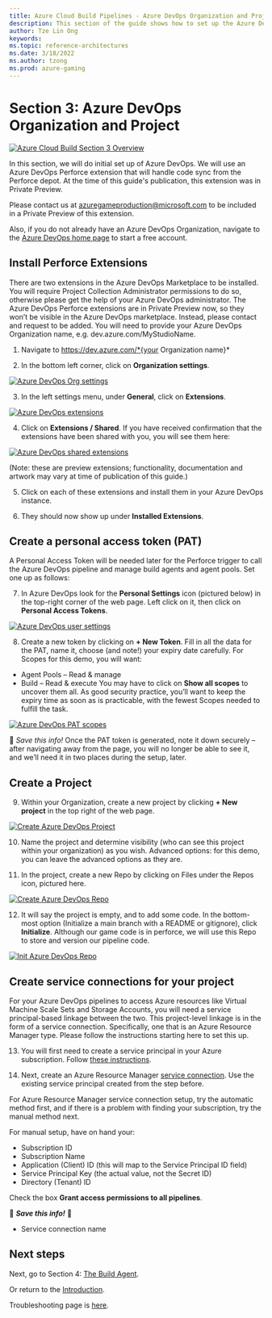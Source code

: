 ```yaml
---
title: Azure Cloud Build Pipelines - Azure DevOps Organization and Project
description: This section of the guide shows how to set up the Azure DevOps Organization and Project. This is part 4 of an 8 part series.
author: Tze Lin Ong
keywords: 
ms.topic: reference-architectures
ms.date: 3/18/2022
ms.author: tzong
ms.prod: azure-gaming
---
```

# Section 3: Azure DevOps Organization and Project

[![Azure Cloud Build Section 3 Overview](media/cloud-build-pipeline/acb3-azdo/acb-3-roadmap.png)](media/cloud-build-pipeline/acb3-azdo/acb-3-roadmap.png)


In this section, we will do initial set up of Azure DevOps. We will use an Azure DevOps Perforce extension that will handle code sync from the Perforce depot. At the time of this guide's publication, this extension was in Private Preview.

Please contact us at azuregameproduction@microsoft.com to be included in a Private Preview of this extension. 

Also, if you do not already have an Azure DevOps Organization, navigate to the [Azure DevOps home page](https://dev.azure.com/) to start a free account.


## Install Perforce Extensions

There are two extensions in the Azure DevOps Marketplace to be installed. You will require Project Collection Administrator permissions to do so, otherwise please get the help of your Azure DevOps administrator.
The Azure DevOps Perforce extensions are in Private Preview now, so they won’t be visible in the Azure DevOps marketplace. Instead, please contact <email> and request to be added. You will need to provide your Azure DevOps Organization name, e.g. dev.azure.com/MyStudioName.

1. Navigate to https://dev.azure.com/*{your Organization name}*

2. In the bottom left corner, click on **Organization settings**.

[![Azure DevOps Org settings](media/cloud-build-pipeline/acb3-azdo/orgsettings.png)](media/cloud-build-pipeline/acb3-azdo/orgsettings.png)

3. In the left settings menu, under **General**, click on **Extensions**.

[![Azure DevOps extensions](media/cloud-build-pipeline/acb3-azdo/azdoextensions.png)](media/cloud-build-pipeline/acb3-azdo/azdoextensions.png)

4. Click on **Extensions / Shared**. If you have received confirmation that the extensions have been shared with you, you will see them here:

[![Azure DevOps shared extensions](media/cloud-build-pipeline/acb3-azdo/sharedextensions.png)](media/cloud-build-pipeline/acb3-azdo/sharedextensions.png)

(Note: these are preview extensions; functionality, documentation and artwork may vary at time of publication of this guide.)

5.	Click on each of these extensions and install them in your Azure DevOps instance.

6.	They should now show up under **Installed Extensions**.


## Create a personal access token (PAT)

A Personal Access Token will be needed later for the Perforce trigger to call the Azure DevOps pipeline and manage build agents and agent pools.  Set one up as follows:

7.	In Azure DevOps look for the **Personal Settings** icon (pictured below) in the top-right corner of the web page. Left click on it, then click on **Personal Access Tokens**. 

[![Azure DevOps user settings](media/cloud-build-pipeline/acb3-azdo/usersettings.png)](media/cloud-build-pipeline/acb3-azdo/usersettings.png)

8. Create a new token by clicking on **+ New Token**. Fill in all the data for the PAT, name it, choose (and note!) your expiry date carefully. For Scopes for this demo, you will want:
- Agent Pools – Read & manage
- Build – Read & execute
You may have to click on **Show all scopes** to uncover them all. As good security practice, you’ll want to keep the expiry time as soon as is practicable, with the fewest Scopes needed to fulfill the task. 


[![Azure DevOps PAT scopes](media/cloud-build-pipeline/acb3-azdo/patscopes.png)](media/cloud-build-pipeline/acb3-azdo/patscopes.png)

 :pencil: *Save this info!* 
 Once the PAT token is generated, note it down securely – after navigating away from the page, you will no longer be able to see it, and we’ll need it in two places during the setup, later.


## Create a Project

9.	Within your Organization, create a new project by clicking **+ New project** in the top right of the web page.

[![Create Azure DevOps Project](media/cloud-build-pipeline/acb3-azdo/createproject.png)](media/cloud-build-pipeline/acb3-azdo/createproject.png)

10. Name the project and determine visibility (who can see this project within your organization) as you wish.  Advanced options: for this demo, you can leave the advanced options as they are.

11. In the project, create a new Repo by clicking on Files under the Repos icon, pictured here. 

[![Create Azure DevOps Repo](media/cloud-build-pipeline/acb3-azdo/createrepo.png)](media/cloud-build-pipeline/acb3-azdo/createrepo.png)

12. It will say the project is empty, and to add some code. In the bottom-most option (Initialize a main branch with a README or gitignore), click **Initialize**. Although our game code is in perforce, we will use this Repo to store and version our pipeline code. 

[![Init Azure DevOps Repo](media/cloud-build-pipeline/acb3-azdo/initrepo.png)](media/cloud-build-pipeline/acb3-azdo/initrepo.png)


## Create service connections for your project

For your Azure DevOps pipelines to access Azure resources like Virtual Machine Scale Sets and Storage Accounts, you will need a service principal-based linkage between the two. This project-level linkage is in the form of a service connection. Specifically, one that is an Azure Resource Manager type. Please follow the instructions starting here to set this up.

13. You will first need to create a service principal in your Azure subscription. Follow [these instructions](https://docs.microsoft.com/azure/active-directory/develop/howto-create-service-principal-portal). 

14. Next, create an Azure Resource Manager [service connection](https://docs.microsoft.com/en-us/azure/devops/pipelines/library/connect-to-azure?view=azure-devops#create-an-azure-resource-manager-service-connection-with-an-existing-service-principal). Use the existing service principal created from the step before.

For Azure Resource Manager service connection setup, try the automatic method first, and if there is a problem with finding your subscription, try the manual method next.

For manual setup, have on hand your:
- Subscription ID
- Subscription Name
- Application (Client) ID (this will map to the Service Principal ID field)
- Service Principal Key (the actual value, not the Secret ID)
- Directory (Tenant) ID

Check the box **Grant access permissions to all pipelines**.

:pencil: ***Save this info!*** :pencil:
- Service connection name


## Next steps

Next, go to Section 4: [The Build Agent](./azurecloudbuilds-4-buildagent.md).

Or return to the [Introduction](./azurecloudbuilds-0-intro.md).

Troubleshooting page is [here](./azurecloudbuilds-9-troubleshooting.md).
